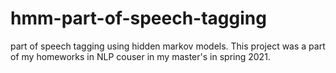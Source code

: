 # hmm-part-of-speech-tagging
part of speech tagging using hidden markov models. This project was a part of my homeworks in NLP couser in my master's in spring 2021.
